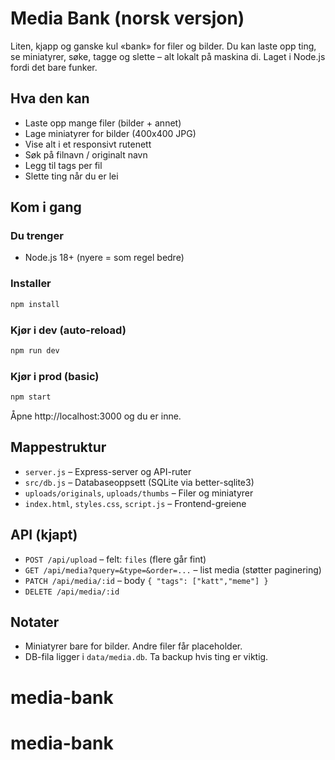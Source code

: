 # Media Bank (norsk versjon)

 Liten, kjapp og ganske kul «bank» for filer og bilder. Du kan laste opp ting, se miniatyrer, søke, tagge og slette – alt lokalt på maskina di. Laget i Node.js fordi det bare funker.

## Hva den kan
- Laste opp mange filer (bilder + annet)
- Lage miniatyrer for bilder (400x400 JPG)
- Vise alt i et responsivt rutenett
- Søk på filnavn / originalt navn
- Legg til tags per fil
- Slette ting når du er lei

## Kom i gang

### Du trenger
- Node.js 18+ (nyere = som regel bedre)

### Installer
```bash
npm install
```

### Kjør i dev (auto-reload)
```bash
npm run dev
```

### Kjør i prod (basic)
```bash
npm start
```

Åpne http://localhost:3000 og du er inne.

## Mappestruktur
- `server.js` – Express-server og API-ruter
- `src/db.js` – Databaseoppsett (SQLite via better-sqlite3)
- `uploads/originals`, `uploads/thumbs` – Filer og miniatyrer
- `index.html`, `styles.css`, `script.js` – Frontend-greiene

## API (kjapt)
- `POST /api/upload` – felt: `files` (flere går fint)
- `GET /api/media?query=&type=&order=...` – list media (støtter paginering)
- `PATCH /api/media/:id` – body `{ "tags": ["katt","meme"] }`
- `DELETE /api/media/:id`

## Notater
- Miniatyrer bare for bilder. Andre filer får placeholder.
- DB-fila ligger i `data/media.db`. Ta backup hvis ting er viktig.
# media-bank
# media-bank
